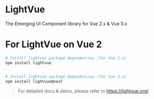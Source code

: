 # LightVue

The Emerging UI Component library for Vue 2.x & Vue 3.x

# For LightVue on Vue 2

```bash
# Install lightvue package dependencies (for Vue 2.x)
npm install lightvue


# Install lightvue package dependencies (for Vue 3.x)
npm install lightvue@next
```

> For detailed docs & demo, please refer to <https://lightvue.org/>
